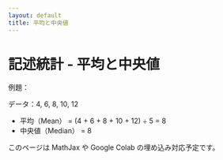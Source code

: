 ```yaml
---
layout: default
title: 平均と中央値
---
```


# 記述統計 - 平均と中央値

例題：

データ：4, 6, 8, 10, 12

- 平均（Mean） = (4 + 6 + 8 + 10 + 12) ÷ 5 = 8  
- 中央値（Median） = 8

このページは MathJax や Google Colab の埋め込み対応予定です。
